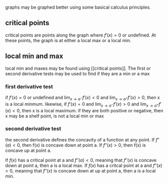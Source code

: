 graphs may be graphed better using some basical calculus principles. 

## critical points
critical points are points along the graph where $f'(x) = 0$ or undefined. At these points, the graph is at either a local max or a local min.   

## local min and max
local min and maxes may be found using [[critical points]]. 
The first or second derivative tests may be used to find if they are a min or a max
### first derivative test
if $f'(x)=0$ or undefined and $\lim_{x\to a^-} f'(x)< 0$ and $\lim_{x\to a^+} f'(x)>0$, then x is a local minmum.
likewise, if $f'(x)=0$ and $\lim_{x\to a^-} f'(x)>0$ and $\lim_{x\to a^+}f'(x)<0$, then x is a local maximum.
if they are both positive or negative, then x may be a shelf point, is not a local min or max
### second derivative test
the second derivative defines the concavity of a function at any point. If $f''(a)<0$, then f(x) is concave down at point a. If $f''(x)>0$, then f(x) is concave up at point a.

If $f(x)$ has a critical point at a and $f''(a)<0$, meaning that $f''(x)$ is concave down at point a, then a is a local max.
If $f(x)$ has a critcal point at a and $f''(x)>0$, meaning that $f''(x)$ is concave down at up at point a, then a is a local min. 
